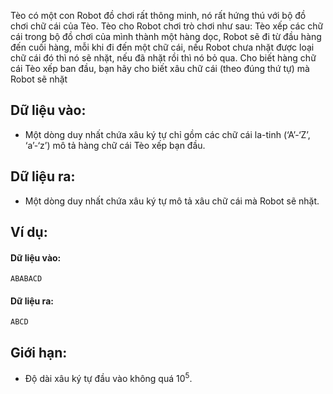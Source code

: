 Tèo có một con Robot đồ chơi rất thông minh, nó rất hứng thú với bộ đồ chơi chữ cái của Tèo.
Tèo cho Robot chơi trò chơi như sau: Tèo xếp các chữ cái trong bộ đồ chơi của mình thành một hàng dọc, Robot sẽ đi từ đầu hàng đến cuối hàng, mỗi khi đi đến một chữ cái, nếu Robot chưa nhặt được loại chữ cái đó thì nó sẽ nhặt, nếu đã nhặt rồi thì nó bỏ qua.
Cho biết hàng chữ cái Tèo xếp ban đầu, bạn hãy cho biết xâu chữ cái (theo đúng thứ tự) mà Robot sẽ nhặt

## Dữ liệu vào:
- Một dòng duy nhất chứa xâu ký tự chỉ gồm các chữ cái la-tinh (‘A’-‘Z’, ‘a’-‘z’) mô tả hàng chữ cái Tèo xếp bạn đầu.

## Dữ liệu ra:
- Một dòng duy nhất chứa xâu ký tự mô tả xâu chữ cái mà Robot sẽ nhặt. 

## Ví dụ:
#### Dữ liệu vào:
```
ABABACD
```

#### Dữ liệu ra:
```
ABCD
```

## Giới hạn:
- Độ dài xâu ký tự đầu vào không quá $10^5$.